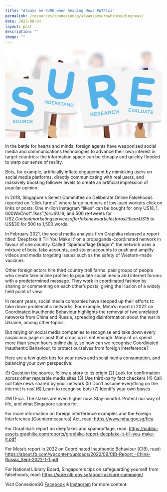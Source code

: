 ```yaml
---
title: "Always be SURE when Reading News #WTFica"
permalink: /resources/connexionsg/alwaysbesurewhenreadingnews/
date: 2023-08-04
layout: post
description: ""
image: ""
---
```

![](/images/connexionsg/2023/always%20be%20sure.jpg)


In the battle for hearts and minds, foreign agents have weaponised social media and communications technologies to advance their own interest in target countries: the information space can be cheaply and quickly flooded to warp our sense of reality.

Bots, for example, artificially inflate engagement by mimicking users on social media platforms, directly communicating with real users, and massively boosting follower levels to create an artificial impression of popular opinion.

In 2018, Singapore's Select Committee on Deliberate Online Falsehoods reported on “click farms”, where large numbers of low-paid workers click on links or posts. One million Instagram “likes” can be bought for only US$18, 1,000 WeChat “likes” for US$0.19, and 500 re-tweets for US$2. Content marketing services offer fake news articles for as little as US$15 to US$30 for 500 to 1,500 words.

In February 2021, the social media analysis firm Graphika released a report titled ‘Deepfake It Till You Make It’ on a propaganda-coordinated network in favour of one country. Called “Spamouflage Dragon”, the network uses a mixture of bots, fake accounts, and stolen accounts to push and amplify videos and media targeting issues such as the safety of Western-made vaccines.

Other foreign actors hire third country troll farms: paid groups of people who create fake online profiles to populate social media and internet forums with a predetermined message. They work in coordinated fashion by sharing or commenting on each other’s posts, giving the illusion of a widely held point of view.

In recent years, social media companies have stepped up their efforts to take down problematic networks. For example, Meta’s report in 2022 on Coordinated Inauthentic Behaviour highlights the removal of two unrelated networks from China and Russia, spreading disinformation about the war in Ukraine, among other topics.

But relying on social media companies to recognise and take down every suspicious page or post that crops up is not enough. Many of us spend more than seven hours online daily, so how can we recognise Coordinated Inauthentic Behaviour, to protect ourselves from foreign interference?

Here are a few quick tips for your news and social media consumption, and balancing your own perspective:

(1) Question the source, follow a story to its origin
(2) Look for confirmation across other reputable media sites
(3) Use third-party fact checkers
(4) Call out fake news shared by your network
(5) Don’t assume everything on the internet is real
(6) Learn to recognise bots
(7) Identify your own biases

#WTFica. The stakes are even higher now. Stay mindful. Protect our way of life, and what Singapore stands for.

For more information on foreign interference examples and the Foreign Interference (Countermeasures) Act, read: 
https://www.mha.gov.sg/fica

For Graphika’s report on deepfakes and spamouflage, read:
https://public-assets.graphika.com/reports/graphika-report-deepfake-it-till-you-make-it.pdf

For Meta’s report in 2022 on Coordinated Inauthentic Behaviour (CIB), read:
https://about.fb.com/wpcontent/uploads/2022/09/CIB-Report_-China-Russia_Sept-2022-1-1.pdf

For National Library Board, Singapore's tips on safeguarding yourself from falsehoods, read:
https://sure.nlb.gov.sg/about-us/sure-campaign/

Visit ConnexionSG <a target="_blank" href="https://www.facebook.com/ConnexionSG">Facebook</a> &amp; <a target="_blank" href="https://www.instagram.com/connexionsg/">Instagram</a> for more content.
